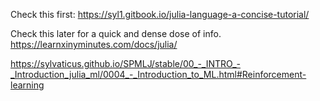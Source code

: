 Check this first: 
https://syl1.gitbook.io/julia-language-a-concise-tutorial/

Check this later for a quick and dense dose of info. 
https://learnxinyminutes.com/docs/julia/



https://sylvaticus.github.io/SPMLJ/stable/00_-_INTRO_-_Introduction_julia_ml/0004_-_Introduction_to_ML.html#Reinforcement-learning